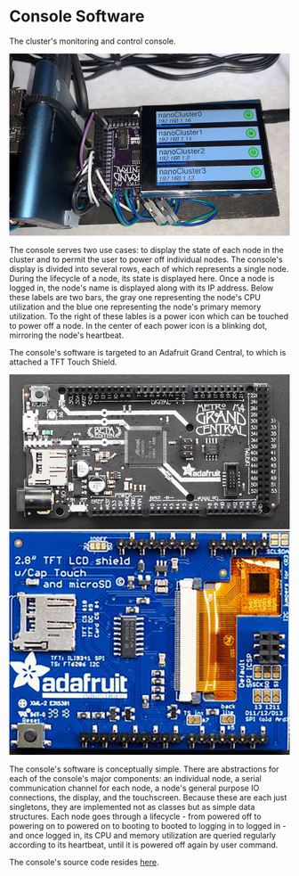 # Console Software
The cluster's monitoring and control console.

<img src="/Documentation/Images/console.jpg" alt="Console">

The console serves two use cases: to display the state of each node in the cluster and to permit the user to power off individual nodes. The console's display is divided into several rows, each of which represents a single node. During the lifecycle of a node, its state is displayed here. Once a node is logged in, the node's name is displayed along with its IP address. Below these labels are two bars, the gray one representing the node's CPU utilization and the blue one representing the node's primary memory utilization. To the right of these lables is a power icon which can be touched to power off a node. In the center of each power icon is a blinking dot, mirroring the node's heartbeat.

The console's software is targeted to an Adafruit Grand Central, to which is attached a TFT Touch Shield.

<img src="/Documentation/Images/Grand Central.jpg" alt="Grand Central">
<img src="/Documentation/Images/TFT Shield.jpg" alt="TFT Shield">

The console's software is conceptually simple. There are abstractions for each of the console's major components: an individual node, a serial communication channel for each node, a node's general purpose IO connections, the display, and the touchscreen. Because these are each just singletons, they are implemented not as classes but as simple data structures. Each node goes through a lifecycle - from powered off to powering on to powered on to booting to booted to logging in to logged in - and once logged in, its CPU and memory utilization are queried regularly according to its heartbeat, until it is powered off again by user command.

The console's source code resides <a href="../console">here</a>.
